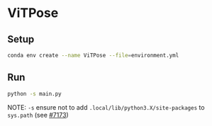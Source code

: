 # ViTPose

## Setup

```bash
conda env create --name ViTPose --file=environment.yml
```

## Run

```bash
python -s main.py
```

NOTE: `-s` ensure not to add `.local/lib/python3.X/site-packages` to `sys.path` (see [#7173](https://github.com/conda/conda/issues/7173))
